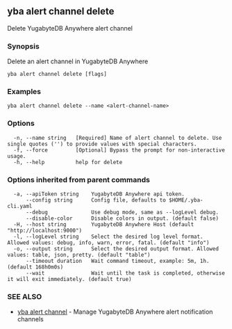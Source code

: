 ## yba alert channel delete

Delete YugabyteDB Anywhere alert channel

### Synopsis

Delete an alert channel in YugabyteDB Anywhere

```
yba alert channel delete [flags]
```

### Examples

```
yba alert channel delete --name <alert-channel-name>
```

### Options

```
  -n, --name string   [Required] Name of alert channel to delete. Use single quotes ('') to provide values with special characters.
  -f, --force         [Optional] Bypass the prompt for non-interactive usage.
  -h, --help          help for delete
```

### Options inherited from parent commands

```
  -a, --apiToken string    YugabyteDB Anywhere api token.
      --config string      Config file, defaults to $HOME/.yba-cli.yaml
      --debug              Use debug mode, same as --logLevel debug.
      --disable-color      Disable colors in output. (default false)
  -H, --host string        YugabyteDB Anywhere Host (default "http://localhost:9000")
  -l, --logLevel string    Select the desired log level format. Allowed values: debug, info, warn, error, fatal. (default "info")
  -o, --output string      Select the desired output format. Allowed values: table, json, pretty. (default "table")
      --timeout duration   Wait command timeout, example: 5m, 1h. (default 168h0m0s)
      --wait               Wait until the task is completed, otherwise it will exit immediately. (default true)
```

### SEE ALSO

* [yba alert channel](yba_alert_channel.md)	 - Manage YugabyteDB Anywhere alert notification channels

